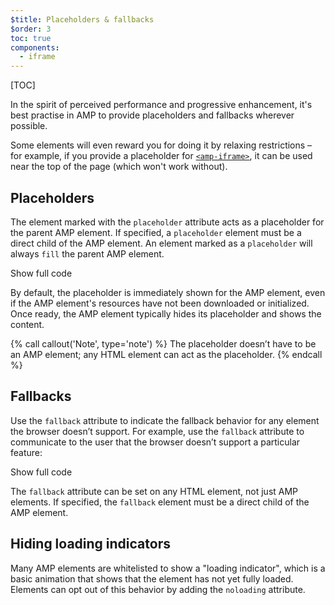 ```yaml
---
$title: Placeholders & fallbacks
$order: 3
toc: true
components:
  - iframe
---
```

[TOC]


In the spirit of perceived performance and progressive enhancement, it's best practise in AMP to provide placeholders and fallbacks wherever possible.

Some elements will even reward you for doing it by relaxing restrictions – for example, if you provide a placeholder for [`<amp-iframe>`](/docs/reference/components/amp-iframe.html#iframe-with-placeholder), it can be used near the top of the page (which won't work without).

## Placeholders

The element marked with the `placeholder` attribute acts
as a placeholder for the parent AMP element.
If specified, a `placeholder` element must be a direct child of the AMP element.
An element marked as a `placeholder` will always `fill` the parent AMP element.

<!--embedded amp-anim responsive example -->
<div>
<amp-iframe height="253"
            layout="fixed-height"
            sandbox="allow-scripts allow-forms allow-same-origin"
            resizable
            src="https://ampproject-b5f4c.firebaseapp.com/examples/ampanim.responsive.embed.html">
  <div overflow tabindex="0" role="button" aria-label="Show more">Show full code</div>
  <div placeholder></div> 
</amp-iframe>
</div>

By default, the placeholder is immediately shown for the AMP element,
even if the AMP element's resources have not been downloaded or initialized.
Once ready, the AMP element typically hides its placeholder and shows the content.

{% call callout('Note', type='note') %}
The placeholder doesn’t have to be an AMP element;
any HTML element can act as the placeholder.
{% endcall %}

## Fallbacks

Use the `fallback` attribute to indicate the fallback behavior
for any element the browser doesn’t support.
For example, use the `fallback` attribute to communicate to the user
that the browser doesn’t support a particular feature:

<!--embedded video example  -->
<div>
<amp-iframe height="234"
            layout="fixed-height"
            sandbox="allow-scripts allow-forms allow-same-origin"
            resizable
            src="https://ampproject-b5f4c.firebaseapp.com/examples/ampvideo.fallback.embed.html">
  <div overflow tabindex="0" role="button" aria-label="Show more">Show full code</div>
  <div placeholder></div> 
</amp-iframe>
</div>

The `fallback` attribute can be set on any HTML element, not just AMP elements.
If specified, the `fallback` element must be a direct child of the AMP element.

## Hiding loading indicators

Many AMP elements are whitelisted to show a "loading indicator",
which is a basic animation that shows that the element has not yet fully loaded.
Elements can opt out of this behavior by adding the `noloading` attribute.
